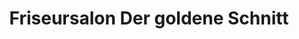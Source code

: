 ---
title: "Friseursalon Der goldene Schnitt"
url: /freiberg/friseursalon-der-goldene-schnitt/
shop: Friseur
---